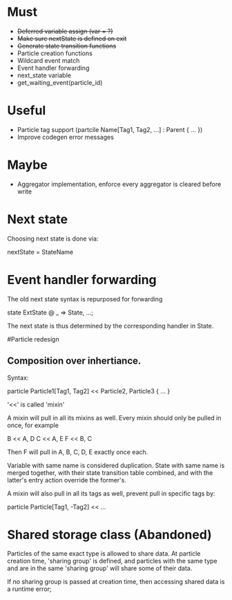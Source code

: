 # Must
* ~~Deferred variable assign (var = ?)~~
* ~~Make sure nextState is defined on exit~~
* ~~Generate state transition functions~~
* Particle creation functions
* Wildcard event match
* Event handler forwarding
* next_state variable
* get_waiting_event(particle_id)

# Useful
* Particle tag support (partcile Name[Tag1, Tag2, ...] : Parent { ... })
* Improve codegen error messages

# Maybe
* Aggregator implementation, enforce every aggregator is cleared before write

# Next state

Choosing next state is done via:

nextState = StateName

# Event handler forwarding

The old next state syntax is repurposed for forwarding

state ExtState @ _ => State, ...;

The next state is thus determined by the corresponding handler in State.

#Particle redesign

## Composition over inhertiance.

Syntax:

particle Particle1[Tag1, Tag2] << Particle2, Particle3 {
	...
}

'<<' is called 'mixin'

A mixin will pull in all its mixins as well. Every mixin should only be pulled in once, for example

B << A, D
C << A, E
F << B, C

Then F will pull in A, B, C, D, E exactly once each.

Variable with same name is considered duplication. State with same name is merged together, with their state transition table combined, and with the latter's entry action override the former's.

A mixin will also pull in all its tags as well, prevent pull in specific tags by:

particle Particle[Tag1, -Tag2] << ...

# Shared storage class (Abandoned)

Particles of the same exact type is allowed to share data. At particle creation time, 'sharing group' is defined, and particles with the same type and are in the same 'sharing group' will share some of their data.

If no sharing group is passed at creation time, then accessing shared data is a runtime error;


